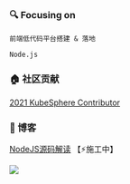 

### 🔍 Focusing on

`前端低代码平台搭建 & 落地`

`Node.js`

### 🏠 社区贡献

[2021 KubeSphere Contributor](https://pek3b.qingstor.com/kubesphere-community/images/contributor-wengzhisong.png)

### 📖 博客

[NodeJS源码解读](https://github.com/wengzhisong-hz/learning-nodejs) 【⚡施工中】

<img src="https://visitor-badge.glitch.me/badge?page_id=wengzhisong-hz.wengzhisong-hz" />
